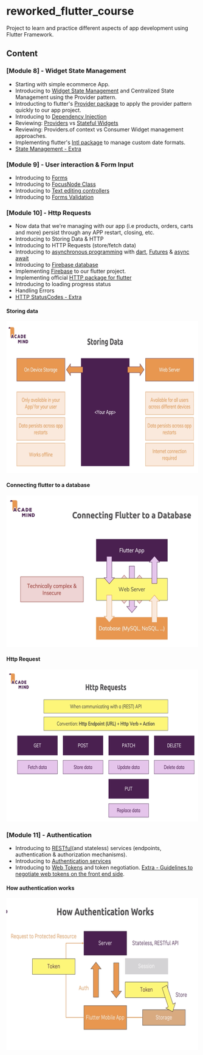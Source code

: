 # reworked_flutter_course

Project to learn and practice different aspects
of app development using Flutter Framework.

## Content
  ### [Module 8] - Widget State Management
   * Starting with simple ecommerce App.
   * Introducing to [Widget State Management](https://flutter-es.io/docs/development/data-and-backend/state-mgmt/simple) and
     Centralized State Management using the Provider pattern.
   * Introducting to flutter's [Provider package](https://pub.dev/packages/provider) to apply the provider pattern quickly to our app project.
   * Introducing to [Dependency Injection](https://medium.com/flutter-community/dependency-injection-in-flutter-f19fb66a0740)
   * Reviewing: [Providers](https://medium.com/@sarlmnt.soul/flutter-provider-para-principiantes-guia-de-inicio-f304c1318d5e) vs [Stateful Widgets](https://api.flutter.dev/flutter/widgets/StatefulWidget-class.html)
   * Reviewing: Providers.of<T> context vs Consumer Widget management approaches.
   * Implementing flutter's [Intl package](https://pub.dev/packages/intl) to manage custom date formats.
   * [State Management - Extra](https://flutter.dev/docs/development/data-and-backend/state-mgmt/intro)

  ### [Module 9] - User interaction & Form Input
   * Introducing to [Forms](https://medium.com/swlh/working-with-forms-in-flutter-a176cca9449a)
   * Introducing to [FocusNode Class](https://flutter.dev/docs/cookbook/forms/focus)
   * Introducing to [Text editing controllers](https://flutter.dev/docs/cookbook/forms/text-field-changes)   
   * Introducing to [Forms Validation](https://flutter.dev/docs/cookbook/forms/validation)

  ### [Module 10] - Http Requests
   * Now data that we're managing with our app (i.e products, orders, carts and more) persist   through any APP restart, closing, etc.
   * Introducing to Storing Data & HTTP
   * Introducing to HTTP Requests (store/fetch data)
   * Introducing to [asynchronous programming](https://developer.mozilla.org/en-US/docs/Learn/JavaScript/Asynchronous/Concepts) with [dart](https://www.freecodecamp.org/news/dart-asynchronous-programming-futures-5b20c62a91c0/), [Futures](https://medium.com/dartlang/dart-asynchronous-programming-futures-96937f831137) & [async await](https://dart.dev/codelabs/async-await)
   * Introducing to [Firebase database](https://firebase.google.com/docs/database/?hl=es-419)
   * Implementing [Firebase](https://firebase.google.com/docs/flutter/setup) to our flutter project.
   * Implementing official [HTTP package for flutter](https://pub.dev/packages/http#-readme-tab-)
   * Introducing to loading progress status
   * Handling Errors
   * [HTTP StatusCodes - Extra](https://en.wikipedia.org/wiki/List_of_HTTP_status_codes)
  
#### Storing data
<img src="./screenshots/storing_data.png" width="600" height="400"/>

#### Connecting flutter to a database
<img src="./screenshots/connecting_db.png" width="600" height="400"/>

#### Http Request
<img src="./screenshots/http_requests.png" width="600" height="400"/>


### [Module 11] - Authentication
* Introducing to [RESTful](https://docs.oracle.com/javaee/6/tutorial/doc/gijqy.html)(and stateless) services (endpoints, authentication & authorization mechanisms).
* Introducing to [Authentication services](https://www.sciencedirect.com/topics/computer-science/authentication-server)
* Introducing to [Web Tokens](https://jwt.io/introduction/) and token negotiation. [Extra - Guidelines to negotiate web tokens on the front end side](https://blog.hasura.io/best-practices-of-using-jwt-with-graphql/).  


#### How authentication works
<img src="./screenshots/authentication.png" width="600" height="400"/>